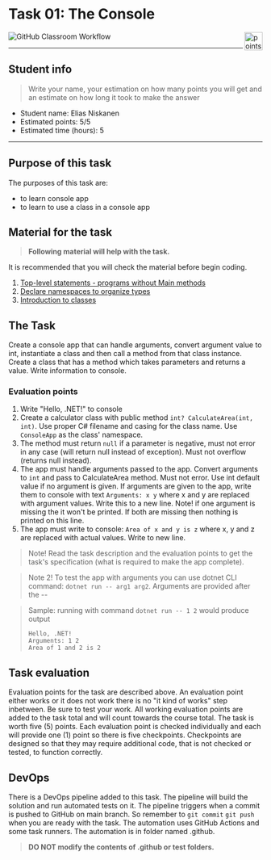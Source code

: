 # Task 01: The Console

<img alt="points bar" align="right" height="36" src="../../blob/badges/.github/badges/points-bar.svg" />

![GitHub Classroom Workflow](../../workflows/GitHub%20Classroom%20Workflow/badge.svg?branch=main)

***

## Student info

> Write your name, your estimation on how many points you will get and an estimate on how long it took to make the answer

- Student name: Elias Niskanen
- Estimated points: 5/5
- Estimated time (hours): 5

***

## Purpose of this task

The purposes of this task are:

- to learn console app
- to learn to use a class in a console app

## Material for the task

> **Following material will help with the task.**

It is recommended that you will check the material before begin coding.

1. [Top-level statements - programs without Main methods](https://docs.microsoft.com/en-us/dotnet/csharp/fundamentals/program-structure/top-level-statements)
2. [Declare namespaces to organize types](https://docs.microsoft.com/en-us/dotnet/csharp/fundamentals/types/namespaces)
3. [Introduction to classes](https://docs.microsoft.com/en-us/dotnet/csharp/fundamentals/types/classes)

## The Task

Create a console app that can handle arguments, convert argument value to int, instantiate a class and then call a method from that class instance. Create a class that has a method which takes parameters and returns a value. Write information to console.

### Evaluation points

1. Write "Hello, .NET!" to console
2. Create a calculator class with public method `int? CalculateArea(int, int)`. Use proper C# filename and casing for the class name. Use `ConsoleApp` as the class' namespace.
3. The method must return `null` if a parameter is negative, must not error in any case (will return null instead of exception). Must not overflow (returns null instead).
4. The app must handle arguments passed to the app. Convert arguments to `int` and pass to CalculateArea method. Must not error. Use int default value if no argument is given. If arguments are given to the app, write them to console with text `Arguments: x y` where x and y are replaced with argument values. Write this to a new line. Note! if one argument is missing the it won't be printed. If both are missing then nothing is printed on this line.
5. The app must write to console: `Area of x and y is z` where x, y and z are replaced with actual values. Write to new line.

> Note! Read the task description and the evaluation points to get the task's specification (what is required to make the app complete).

> Note 2! To test the app with arguments you can use dotnet CLI command: `dotnet run -- arg1 arg2`. Arguments are provided after the --

> Sample: running with command `dotnet run -- 1 2` would produce output
>
> ```
> Hello, .NET!
> Arguments: 1 2
> Area of 1 and 2 is 2
> ```

## Task evaluation

Evaluation points for the task are described above. An evaluation point either works or it does not work there is no "it kind of works" step inbetween. Be sure to test your work. All working evaluation points are added to the task total and will count towards the course total. The task is worth five (5) points. Each evaluation point is checked individually and each will provide one (1) point so there is five checkpoints. Checkpoints are designed so that they may require additional code, that is not checked or tested, to function correctly.

## DevOps

There is a DevOps pipeline added to this task. The pipeline will build the solution and run automated tests on it. The pipeline triggers when a commit is pushed to GitHub on main branch. So remember to `git commit` `git push` when you are ready with the task. The automation uses GitHub Actions and some task runners. The automation is in folder named .github.

> **DO NOT modify the contents of .github or test folders.**

